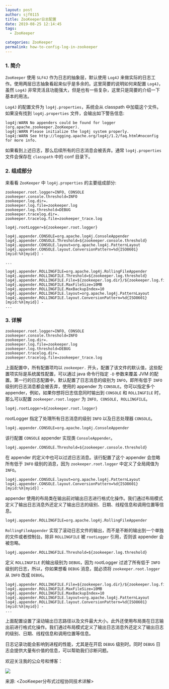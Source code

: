 ```yaml
---
layout: post
author: sjf0115
title: ZooKeeper日志配置
date: 2019-08-25 12:14:45
tags:
  - ZooKeeper

categories: ZooKeeper
permalink: how-to-config-log-in-zookeeper
---
```


### 1. 简介

`ZooKeeper` 使用 `SLF4J` 作为日志的抽象层，默认使用 `Log4J` 来做实际的日志工作。使用两层日志抽象看起来似乎是多余的。这里简要的说明如何来配置 `Log4J`，虽然 `Log4J` 非常灵活且功能强大，但是也有一些复杂，这里只是简要的介绍一下基本的用法。

`Log4J` 的配置文件为 `log4j.properties`，系统会从 classpath 中加载这个文件。如果没有找到 `log4j.properties` 文件，会输出如下警告信息:
```
log4j:WARN No appenders could be found for logger (org.apache.zookeeper.ZooKeeper).
log4j:WARN Please initialize the log4j system properly.
log4j:WARN See http://logging.apache.org/log4j/1.2/faq.html#noconfig for more info.
```
如果看到上述日志，那么后续所有的日志消息会被丢弃。通常 `log4j.properties` 文件会保存在 `classpath` 中的 conf 目录下。

### 2. 组成部分

来看看 `ZooKeeper` 中 `log4j.properties` 的主要组成部分:
```
zookeeper.root.logger=INFO, CONSOLE
zookeeper.console.threshold=INFO  
zookeeper.log.dir=.  
zookeeper.log.file=zookeeper.log  
zookeeper.log.threshold=DEBUG  
zookeeper.tracelog.dir=.  
zookeeper.tracelog.file=zookeeper_trace.log

log4j.rootLogger=${zookeeper.root.logger}

log4j.appender.CONSOLE=org.apache.log4j.ConsoleAppender
log4j.appender.CONSOLE.Threshold=${zookeeper.console.threshold}
log4j.appender.CONSOLE.layout=org.apache.log4j.PatternLayout  
log4j.appender.CONSOLE.layout.ConversionPattern=%d{ISO8601} [myid:%X{myid}] -

...

log4j.appender.ROLLINGFILE=org.apache.log4j.RollingFileAppender
log4j.appender.ROLLINGFILE.Threshold=${zookeeper.log.threshold}
log4j.appender.ROLLINGFILE.File=${zookeeper.log.dir}/${zookeeper.log.file}  
log4j.appender.ROLLINGFILE.MaxFileSize=10MB  
log4j.appender.ROLLINGFILE.MaxBackupIndex=10  
log4j.appender.ROLLINGFILE.layout=org.apache.log4j.PatternLayout
log4j.appender.ROLLINGFILE.layout.ConversionPattern=%d{ISO8601} [myid:%X{myid}] -  
...
```

### 3. 详解

```
zookeeper.root.logger=INFO, CONSOLE
zookeeper.console.threshold=INFO  
zookeeper.log.dir=.  
zookeeper.log.file=zookeeper.log  
zookeeper.log.threshold=DEBUG  
zookeeper.tracelog.dir=.  
zookeeper.tracelog.file=zookeeper_trace.log
```
上面配置中，所有配置项均以 `zookeeper.` 开头，配置了该文件的默认值，这些配置项实际是系统属性配置，可以通过 java 命令行指定 `-D` 参数来覆盖 JVM 的配置。第一行的日志配置中，默认配置了日志消息的级别为 `INFO`，即所有低于 `INFO` 级别的日志消息都会被丢弃，使用的 appender 为 `CONSOLE`。你可以指定多个 appender，例如，如果你想将日志信息同时输出到 `CONSOLE` 和 `ROLLINGFILE` 时，那么可以配置 `zookeeper.root.logger` 为 `INFO, CONSOLE, ROLLINGFILE`。

```
log4j.rootLogger=${zookeeper.root.logger}
```
rootLogger 指定了处理所有日志消息的级别 `INFO` 以及日志处理器 `CONSOLE`。

```
log4j.appender.CONSOLE=org.apache.log4j.ConsoleAppender
```
该行配置 `CONSOLE` appender 实现类 `ConsoleAppender`。

```
log4j.appender.CONSOLE.Threshold=${zookeeper.console.threshold}
```
在 appender 的定义中也可以过滤日志消息。该行配置了这个 appender 会忽略所有低于 `INFO` 级别的消息，因为 `zookeeper.root.logger` 中定义了全局阈值为 `INFO`。

```
log4j.appender.CONSOLE.layout=org.apache.log4j.PatternLayout
log4j.appender.CONSOLE.layout.ConversionPattern=%d{ISO8601} [myid:%X{myid}] -
```
appender 使用的布局类在输出前对输出日志进行格式化操作。我们通过布局模式定义了输出日志消息外还定义了输出日志的级别、日期、线程信息和调用位置等信息。

```
log4j.appender.ROLLINGFILE=org.apache.log4j.RollingFileAppender
```
`RollingFileAppender` 实现了滚动日志文件的输出，而不是不断的输出到一个单独的文件或者控制台。除非 `ROLLINGFILE` 被 `rootLogger` 引用，否则该 appender 会被忽略。

```
log4j.appender.ROLLINGFILE.Threshold=${zookeeper.log.threshold}
```
定义 `ROLLINGFILE` 的输出级别为 `DEBUG`，因为 rootLogger 过滤了所有低于 `INFO` 级别的日志，所以，你如果想看 `DEBUG` 消息，就必须将 `zookeeper.root.logger` 从 `INFO` 改成 `DEBUG`。

```
log4j.appender.ROLLINGFILE.File=${zookeeper.log.dir}/${zookeeper.log.file}
log4j.appender.ROLLINGFILE.MaxFileSize=10MB  
log4j.appender.ROLLINGFILE.MaxBackupIndex=10  
log4j.appender.ROLLINGFILE.layout=org.apache.log4j.PatternLayout
log4j.appender.ROLLINGFILE.layout.ConversionPattern=%d{ISO8601} [myid:%X{myid}] -
...   
```
上面配置设置了滚动输出日志路径以及文件最大大小。此外还使用布局类在日志输出前进行格式化操作。我们通过布局模式定义了输出日志消息外还定义了输出日志的级别、日期、线程信息和调用位置等信息。

日志记录功能会影响到进程的性能，尤其是在开启 `DEBUG` 级别时。同时 `DEBUG` 日志会提供大量有价值的信息，可以帮助我们诊断问题。


欢迎关注我的公众号和博客：

![](https://github.com/sjf0115/PubLearnNotes/blob/master/image/Other/smartsi.jpg?raw=true)

来源: <ZooKeeper分布式过程协同技术详解>
